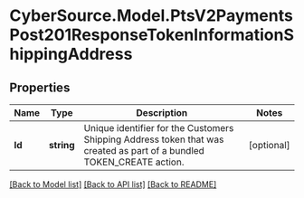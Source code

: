 # CyberSource.Model.PtsV2PaymentsPost201ResponseTokenInformationShippingAddress
## Properties

Name | Type | Description | Notes
------------ | ------------- | ------------- | -------------
**Id** | **string** | Unique identifier for the Customers Shipping Address token that was created as part of a bundled TOKEN_CREATE action.  | [optional] 

[[Back to Model list]](../README.md#documentation-for-models) [[Back to API list]](../README.md#documentation-for-api-endpoints) [[Back to README]](../README.md)

